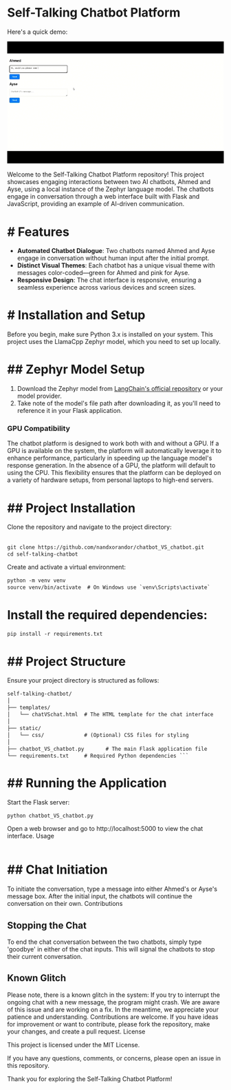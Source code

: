 


# Self-Talking Chatbot Platform


Here's a quick demo:

![Demo](demo.gif)


Welcome to the Self-Talking Chatbot Platform repository! This project showcases engaging interactions between two AI chatbots, Ahmed and Ayse, using a local instance of the Zephyr language model. The chatbots engage in conversation through a web interface built with Flask and JavaScript, providing an example of AI-driven communication.

# # Features

- **Automated Chatbot Dialogue**: Two chatbots named Ahmed and Ayse engage in conversation without human input after the initial prompt.
- **Distinct Visual Themes**: Each chatbot has a unique visual theme with messages color-coded—green for Ahmed and pink for Ayse.
- **Responsive Design**: The chat interface is responsive, ensuring a seamless experience across various devices and screen sizes.

# # Installation and Setup

Before you begin, make sure Python 3.x is installed on your system. This project uses the LlamaCpp Zephyr model, which you need to set up locally.

# ## Zephyr Model Setup

1. Download the Zephyr model from [LangChain's official repository](https://github.com/LangChain/langchain) or your model provider.
2. Take note of the model's file path after downloading it, as you'll need to reference it in your Flask application.

### GPU Compatibility

The chatbot platform is designed to work both with and without a GPU. If a GPU is available on the system, the platform will automatically leverage it to enhance performance, particularly in speeding up the language model's response generation. In the absence of a GPU, the platform will default to using the CPU. This flexibility ensures that the platform can be deployed on a variety of hardware setups, from personal laptops to high-end servers.


# ## Project Installation

Clone the repository and navigate to the project directory:
 ```

git clone https://github.com/nandxorandor/chatbot_VS_chatbot.git
cd self-talking-chatbot
 ```
Create and activate a virtual environment:
 ```
python -m venv venv
source venv/bin/activate  # On Windows use `venv\Scripts\activate`
 ```
# Install the required dependencies:

 ```
pip install -r requirements.txt
 ```

# ## Project Structure
Ensure your project directory is structured as follows:
 ```
self-talking-chatbot/
│
├── templates/
│   └── chatVSchat.html  # The HTML template for the chat interface
│
├── static/
│   └── css/             # (Optional) CSS files for styling
│
├── chatbot_VS_chatbot.py       # The main Flask application file
└── requirements.txt     # Required Python dependencies ```
 ```
# ## Running the Application
Start the Flask server:
 ```
python chatbot_VS_chatbot.py
 ```
 
Open a web browser and go to http://localhost:5000 to view the chat interface.
Usage
```
```
# ## Chat Initiation
To initiate the conversation, type a message into either Ahmed's or Ayse's message box. After the initial input, the chatbots will continue the conversation on their own.
Contributions

## Stopping the Chat

To end the chat conversation between the two chatbots, simply type 'goodbye' in either of the chat inputs. This will signal the chatbots to stop their current conversation.

## Known Glitch

Please note, there is a known glitch in the system: If you try to interrupt the ongoing chat with a new message, the program might crash. We are aware of this issue and are working on a fix. In the meantime, we appreciate your patience and understanding.
Contributions are welcome. If you have ideas for improvement or want to contribute, please fork the repository, make your changes, and create a pull request.
License

This project is licensed under the MIT License.

If you have any questions, comments, or concerns, please open an issue in this repository.

Thank you for exploring the Self-Talking Chatbot Platform!
